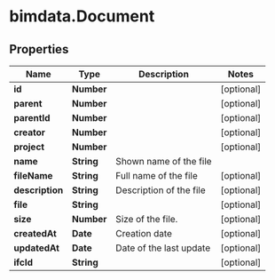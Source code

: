 # bimdata.Document

## Properties

Name | Type | Description | Notes
------------ | ------------- | ------------- | -------------
**id** | **Number** |  | [optional] 
**parent** | **Number** |  | [optional] 
**parentId** | **Number** |  | [optional] 
**creator** | **Number** |  | [optional] 
**project** | **Number** |  | [optional] 
**name** | **String** | Shown name of the file | 
**fileName** | **String** | Full name of the file | [optional] 
**description** | **String** | Description of the file | [optional] 
**file** | **String** |  | [optional] 
**size** | **Number** | Size of the file. | [optional] 
**createdAt** | **Date** | Creation date | [optional] 
**updatedAt** | **Date** | Date of the last update | [optional] 
**ifcId** | **String** |  | [optional] 


